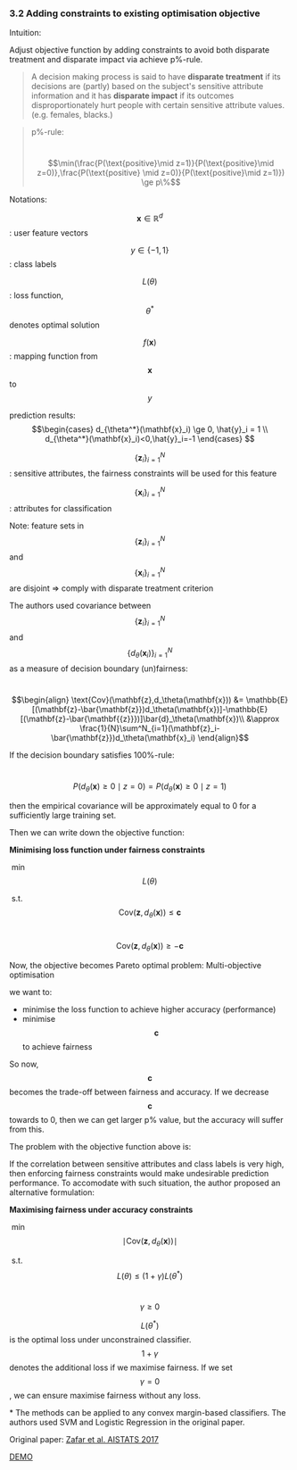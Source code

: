 ### 3.2 Adding constraints to existing optimisation objective

Intuition:

Adjust objective function by adding constraints to avoid both disparate treatment and disparate impact via achieve p%-rule.

> A decision making process is said to have **disparate treatment** if its decisions are (partly) based on the subject's sensitive attribute information and it has **disparate impact** if its outcomes disproportionately hurt people with certain sensitive attribute values. (e.g. females, blacks.)

> p%-rule:
>
> ​														$$\min(\frac{P(\text{positive}\mid z=1)}{P(\text{positive}\mid z=0)},\frac{P(\text{positive} \mid z=0)}{P(\text{positive}\mid z=1)}) \ge p\%$$



Notations:

$$\mathbf{x} \in \mathbb{R}^d$$: user feature vectors

$$y \in \{-1,1\}$$: class labels

$$L(\theta)$$: loss function, $$\theta^*$$ denotes optimal solution

$$f(\mathbf{x})$$: mapping function from $$\mathbf{x}$$ to $$y$$

prediction results: $$\begin{cases} d_{\theta^*}(\mathbf{x}_i) \ge 0, \hat{y}_i = 1 \\ d_{\theta^*}(\mathbf{x}_i)<0,\hat{y}_i=-1 \end{cases} $$

$$\{\mathbf{z}_i\}^N_{i=1}$$: sensitive attributes, the fairness constraints will be used for this feature

$$\{\mathbf{x}_i\}^N_{i=1}$$: attributes for classification



Note: feature sets in $$\{\mathbf{z}_i\}^N_{i=1}$$ and $$\{\mathbf{x}_i\}^N_{i=1}$$ are disjoint => comply with disparate treatment criterion

The authors used covariance between $$\{\mathbf{z}_i\}^N_{i=1}$$ and $$\{d_{\theta}(\mathbf{x}_i)\}^N_{i=1}$$ as a measure of decision boundary (un)fairness:

​												$$\begin{align} \text{Cov}(\mathbf{z},d_\theta(\mathbf{x})) &= \mathbb{E}[(\mathbf{z}-\bar{\mathbf{z}})d_\theta(\mathbf{x})]-\mathbb{E}[(\mathbf{z}-\bar{\mathbf{{z}}})]\bar{d}_\theta(\mathbf{x})\\ &\approx \frac{1}{N}\sum^N_{i=1}(\mathbf{z}_i-\bar{\mathbf{z}})d_\theta(\mathbf{x}_i) \end{align}$$

If the decision boundary satisfies 100%-rule:

​												$$P(d_\theta(\mathbf{x})\ge0\mid z=0) = P(d_\theta(\mathbf{x})\ge0\mid z=1)$$

then the empirical covariance will be approximately equal to 0 for a sufficiently large training set.



Then we can write down the objective function:

**Minimising loss function under fairness constraints**

​												 min		$$L(\theta)$$

​												 s.t. 		 $$\text{Cov}(\mathbf{z},d_\theta(\mathbf{x})) \le \mathbf{c}$$

​																$$\text{Cov}(\mathbf{z},d_\theta(\mathbf{x})) \ge -\mathbf{c}$$

Now, the objective becomes Pareto optimal problem: Multi-objective optimisation

we want to:

- minimise the loss function to achieve higher accuracy (performance)
- minimise $$\mathbf{c}$$ to achieve fairness

So now, $$\mathbf{c}$$ becomes the trade-off between fairness and accuracy. If we decrease $$\mathbf{c}$$ towards to 0, then we can get larger p% value, but the accuracy will suffer from this.



The problem with the objective function above is:

If the correlation between sensitive attributes and class labels is very high, then enforcing fairness constraints would make undesirable prediction performance. To accomodate with such situation, the author proposed an alternative formulation:

**Maximising fairness under accuracy constraints**

​												 min		$$\mid \text{Cov}(\mathbf{z},d_\theta(\mathbf{x})) \mid$$

​												 s.t. 		 $$L(\theta)\le(1+\gamma)L(\theta^*)$$

​																 $$\gamma \ge0$$

$$L(\theta^*)$$ is the optimal loss under unconstrained classifier. $$1+\gamma$$ denotes the additional loss if we maximise fairness. If we set $$\gamma =0$$, we can ensure maximise fairness without any loss.



\* The methods can be applied to any convex margin-based classifiers. The authors used SVM and Logistic Regression in the original paper.



Original paper: [Zafar et al. AISTATS 2017](https://arxiv.org/pdf/1507.05259.pdf)

[DEMO](https://github.com/coxxxxx/fair-classification/tree/master/disparate_impact)
